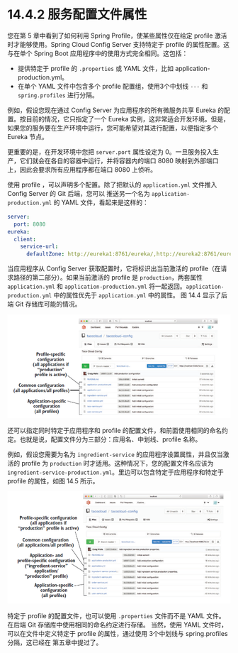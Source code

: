 # 14.4.2 服务配置文件属性

您在第 5 章中看到了如何利用 Spring Profile，使某些属性仅在给定 profile 激活时才能够使用。Spring Cloud Config Server 支持特定于 profile 的属性配置。这与在单个 Spring Boot 应用程序中的使用方式完全相同。这包括：

* 提供特定于 profile 的 `.properties` 或 YAML 文件，比如 application-production.yml。
* 在单个 YAML 文件中包含多个 profile 配置组，使用3个中划线 `---` 和 `spring.profiles` 进行分隔。

例如，假设您现在通过 Config Server 为应用程序的所有微服务共享 Eureka 的配置。按目前的情况，它只指定了一个 Eureka 实例，这非常适合开发环境。但是，如果您的服务要在生产环境中运行，您可能希望对其进行配置，以便指定多个 Eureka 节点。

更重要的是，在开发环境中您把 `server.port` 属性设定为 0。一旦服务投入生产，它们就会在各自的容器中运行，并将容器内的端口 8080 映射到外部端口上，因此会要求所有应用程序都在端口 8080 上侦听。

使用 profile ，可以声明多个配置。除了把默认的 `application.yml` 文件推入 Config Server 的 Git 后端，您可以
推送另一个名为 `application-production.yml` 的 YAML 文件，看起来是这样的：

```yaml
server:
  port: 8080
eureka:
  client:
    service-url:
      defaultZone: http://eureka1:8761/eureka/,http://eureka2:8761/eureka/
```

当应用程序从 Config Server 获取配置时，它将标识出当前激活的 profile（在请求路径的第二部分）。如果当前激活的 profile 是
 `production`，两套属性 `application.yml` 和 `application-production.yml` 将一起返回。`application-production.yml` 中的属性优先于 `application.yml` 中的属性。 图 14.4 显示了后端 Git 存储库可能的情况。

![&#x56FE; 14.4 &#x7279;&#x5B9A;&#x4E8E; profile &#x7684;&#x914D;&#x7F6E;&#x6587;&#x4EF6;&#x901A;&#x8FC7;&#x6DFB;&#x52A0;&#x540D;&#x79F0;&#x540E;&#x7F00;&#xFF0C;&#x540E;&#x7F00;&#x540D;&#x79F0;&#x4E0E;&#x6FC0;&#x6D3B;&#x7684; profile &#x540D;&#x79F0;&#x76F8;&#x540C;&#x3002;](../../.gitbook/assets/14.4.png)

还可以指定同时特定于应用程序和 profile 的配置文件，和前面使用相同的命名约定。也就是说，配置文件分为三部分：应用名、中划线、profile 名称。

例如，假设您需要为名为 `ingredient-service` 的应用程序设置属性，并且仅当激活的 profile 为 `production` 时才适用。这种情况下，您的配置文件名应该为 `ingredient-service-production.yml`。里边可以包含特定于应用程序和特定于 profile 的属性，如图 14.5 所示。

![&#x56FE; 14.5 &#x914D;&#x7F6E;&#x6587;&#x4EF6;&#x53EF;&#x4EE5;&#x662F;&#x7279;&#x5B9A;&#x4E8E;&#x5E94;&#x7528;&#x7A0B;&#x5E8F;&#x7684;&#xFF0C;&#x4E5F;&#x53EF;&#x4EE5;&#x662F;&#x7279;&#x5B9A;&#x4E8E; profile &#x7684;&#x3002;](../../.gitbook/assets/14.5.png)

特定于 profile 的配置文件，也可以使用 `.properties` 文件而不是 YAML 文件。在后端 Git 存储库中使用相同的命名约定进行存储。
当然，使用 YAML 文件时，可以在文件中定义特定于 profile 的属性，通过使用 3个中划线与 spring.profiles 分隔，这已经在
第五章中提过了。



